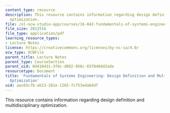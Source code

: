 ```yaml
---
content_type: resource
description: This resource contains information regarding design definition and multidisciplinary
  optimization.
file: /ol-ocw-studio-app/courses/16-842-fundamentals-of-systems-engineering-fall-2015/aac65c7bab13281e1265fc753edab4df_MIT16_842F15_Ses_6_Des_Def.pdf
file_size: 2812516
file_type: application/pdf
learning_resource_types:
- Lecture Notes
license: https://creativecommons.org/licenses/by-nc-sa/4.0/
ocw_type: OCWFile
parent_title: Lecture Notes
parent_type: CourseSection
parent_uid: 04410431-3f0c-d892-956c-65f848dd2ede
resourcetype: Document
title: 'Fundamentals of Systems Engineering: Design Definition and Multidisciplinary
  Optimization'
uid: aac65c7b-ab13-281e-1265-fc753edab4df
---
```

This resource contains information regarding design definition and multidisciplinary optimization.